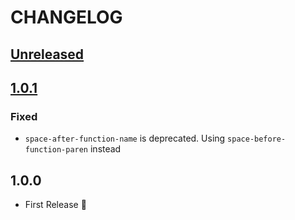 # CHANGELOG

## [Unreleased]

## [1.0.1]
### Fixed
* `space-after-function-name` is deprecated. Using `space-before-function-paren` instead

## 1.0.0
* First Release :tada:

[Unreleased]: https://github.com/hashlabs/eslint-config-hashdard/compare/1.0.1...HEAD
[1.0.1]: https://github.com/hashlabs/eslint-config-hashdard/compare/1.0.0...1.0.1
